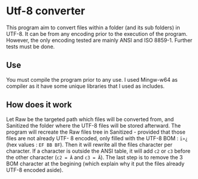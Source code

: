 # Utf-8 converter

This program aim to convert files within a folder (and its sub folders) in UTF-8.
It can be from any encoding prior to the execution of the program. However, the only encoding tested are mainly ANSI and ISO 8859-1.
Further tests must be done.

## Use

You must compile the program prior to any use. I used Mingw-w64 as compiler as it have some unique libraries that I used as includes.

## How does it work

Let Raw be the targeted path which files will be converted from, and Sanitized the folder where the UTF-8 files will be stored afterward.
The program will recreate the Raw files tree in Sanitized - provided that those files are not already UTF- 8 encoded, only filled with the UTF-8 BOM : `ï»¿` (hex values : `EF BB BF`).
Then it will rewrite all the files character per character. If a character is outside the ANSI table, it will add `c2` or `c3` before the other character (`c2 = Â` and `c3 = Ã`). 
The last step is to remove the 3 BOM character at the begining (which explain why it put the files already UTF-8 encoded aside).
